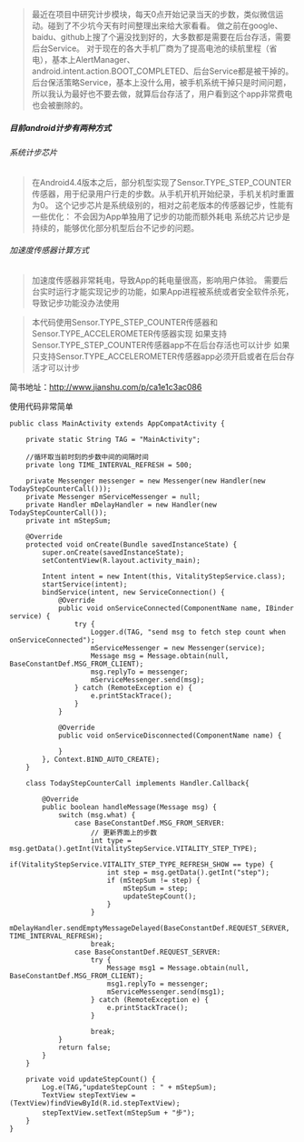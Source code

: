 >最近在项目中研究计步模块，每天0点开始记录当天的步数，类似微信运动。碰到了不少坑今天有时间整理出来给大家看看。
做之前在google、baidu、github上搜了个遍没找到好的，大多数都是需要在后台存活，需要后台Service。
对于现在的各大手机厂商为了提高电池的续航里程（省电），基本上AlertManager、android.intent.action.BOOT_COMPLETED、后台Service都是被干掉的。
后台保活策略Service，基本上没什么用，被手机系统干掉只是时间问题，所以我认为最好也不要去做，就算后台存活了，用户看到这个app非常费电也会被删除的。

##### 目前android计步有两种方式
###### 系统计步芯片
>在Android4.4版本之后，部分机型实现了Sensor.TYPE_STEP_COUNTER传感器，用于纪录用户行走的步数。从手机开机开始纪录，手机关机时重置为0。 
这个记步芯片是系统级别的，相对之前老版本的传感器记步，性能有一些优化：
不会因为App单独用了记步的功能而额外耗电
系统芯片记步是持续的，能够优化部分机型后台不记步的问题。

###### 加速度传感器计算方式
>加速度传感器非常耗电，导致App的耗电量很高，影响用户体验。
需要后台实时运行才能实现记步的功能，如果App进程被系统或者安全软件杀死，导致记步功能没办法使用

>本代码使用Sensor.TYPE_STEP_COUNTER传感器和Sensor.TYPE_ACCELEROMETER传感器实现
如果支持Sensor.TYPE_STEP_COUNTER传感器app不在后台存活也可以计步
如果只支持Sensor.TYPE_ACCELEROMETER传感器app必须开启或者在后台存活才可以计步

简书地址：http://www.jianshu.com/p/ca1e1c3ac086

使用代码非常简单
```
public class MainActivity extends AppCompatActivity {

    private static String TAG = "MainActivity";

    //循环取当前时刻的步数中间的间隔时间
    private long TIME_INTERVAL_REFRESH = 500;

    private Messenger messenger = new Messenger(new Handler(new TodayStepCounterCall()));
    private Messenger mServiceMessenger = null;
    private Handler mDelayHandler = new Handler(new TodayStepCounterCall());
    private int mStepSum;

    @Override
    protected void onCreate(Bundle savedInstanceState) {
        super.onCreate(savedInstanceState);
        setContentView(R.layout.activity_main);

        Intent intent = new Intent(this, VitalityStepService.class);
        startService(intent);
        bindService(intent, new ServiceConnection() {
            @Override
            public void onServiceConnected(ComponentName name, IBinder service) {
                try {
                    Logger.d(TAG, "send msg to fetch step count when onServiceConnected");
                    mServiceMessenger = new Messenger(service);
                    Message msg = Message.obtain(null, BaseConstantDef.MSG_FROM_CLIENT);
                    msg.replyTo = messenger;
                    mServiceMessenger.send(msg);
                } catch (RemoteException e) {
                    e.printStackTrace();
                }
            }

            @Override
            public void onServiceDisconnected(ComponentName name) {

            }
        }, Context.BIND_AUTO_CREATE);
    }

    class TodayStepCounterCall implements Handler.Callback{

        @Override
        public boolean handleMessage(Message msg) {
            switch (msg.what) {
                case BaseConstantDef.MSG_FROM_SERVER:
                    // 更新界面上的步数
                    int type = msg.getData().getInt(VitalityStepService.VITALITY_STEP_TYPE);
                    if(VitalityStepService.VITALITY_STEP_TYPE_REFRESH_SHOW == type) {
                        int step = msg.getData().getInt("step");
                        if (mStepSum != step) {
                            mStepSum = step;
                            updateStepCount();
                        }
                    }
                    mDelayHandler.sendEmptyMessageDelayed(BaseConstantDef.REQUEST_SERVER, TIME_INTERVAL_REFRESH);
                    break;
                case BaseConstantDef.REQUEST_SERVER:
                    try {
                        Message msg1 = Message.obtain(null, BaseConstantDef.MSG_FROM_CLIENT);
                        msg1.replyTo = messenger;
                        mServiceMessenger.send(msg1);
                    } catch (RemoteException e) {
                        e.printStackTrace();
                    }

                    break;
            }
            return false;
        }
    }

    private void updateStepCount() {
        Log.e(TAG,"updateStepCount : " + mStepSum);
        TextView stepTextView = (TextView)findViewById(R.id.stepTextView);
        stepTextView.setText(mStepSum + "步");
    }
}
```
